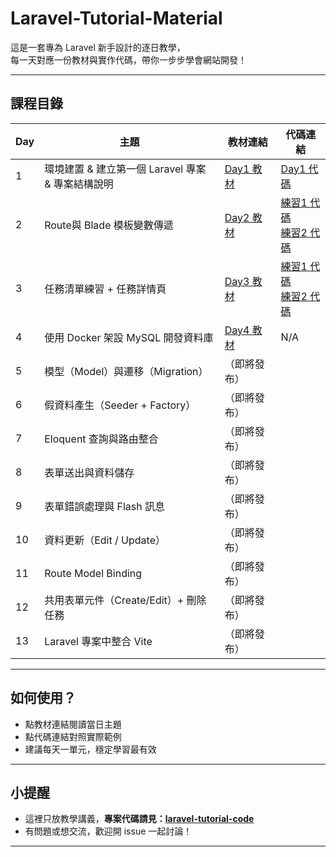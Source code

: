 # Laravel-Tutorial-Material

這是一套專為 Laravel 新手設計的逐日教學，  
每一天對應一份教材與實作代碼，帶你一步步學會網站開發！

---

## 課程目錄

| Day | 主題                                             | 教材連結                          | 代碼連結             |
|-----|--------------------------------------------------|-----------------------------------|----------------------|
| 1   | 環境建置 & 建立第一個 Laravel 專案 & 專案結構說明 | [Day1 教材](https://github.com/celia-liao/Laravel-Tutorial-Material/tree/master/Day1)     | [Day1 代碼](https://github.com/celia-liao/Laravel-Tutorial-Code/commit/a7179203e783ed282f28db4cc21f73f7f9d07a60) |
| 2   | Route與 Blade 模板變數傳遞          | [Day2 教材](https://github.com/celia-liao/Laravel-Tutorial-Material/tree/master/Day2)                      |  [練習1 代碼](https://github.com/celia-liao/Laravel-Tutorial-Code/commit/6c7890568025551a16d431ef268655496b5146b2)<br>[練習2 代碼](https://github.com/celia-liao/Laravel-Tutorial-Code/commit/76a9cd8cce54d56c7bc68f28cfe8265875a74856)                    |
| 3   | 任務清單練習 + 任務詳情頁                         | [Day3 教材](https://github.com/celia-liao/Laravel-Tutorial-Material/tree/master/Day3)                      |      [練習1 代碼](https://github.com/celia-liao/Laravel-Tutorial-Code/commit/e9e916692201fa609bfef6b5d4e608c2c5e641b5)<br>[練習2 代碼](https://github.com/celia-liao/Laravel-Tutorial-Code/commit/61bbada47b111a9624ac6d6e1f7ebf072e2b8b27)                 |
| 4   | 使用 Docker 架設 MySQL 開發資料庫                 | [Day4 教材](https://github.com/celia-liao/Laravel-Tutorial-Material/tree/master/Day4)                       |        N/A              |
| 5   | 模型（Model）與遷移（Migration）                  | （即將發布）                      |                      |
| 6   | 假資料產生（Seeder + Factory）                    | （即將發布）                      |                      |
| 7   | Eloquent 查詢與路由整合                           | （即將發布）                      |                      |
| 8   | 表單送出與資料儲存                                | （即將發布）                      |                      |
| 9   | 表單錯誤處理與 Flash 訊息                         | （即將發布）                      |                      |
| 10  | 資料更新（Edit / Update）                         | （即將發布）                      |                      |
| 11  | Route Model Binding                              | （即將發布）                      |                      |
| 12  | 共用表單元件（Create/Edit）+ 刪除任務             | （即將發布）                      |                      |
| 13  | Laravel 專案中整合 Vite                           | （即將發布）                      |                      |

---

## 如何使用？

- 點教材連結閱讀當日主題
- 點代碼連結對照實際範例
- 建議每天一單元，穩定學習最有效

---

## 小提醒

- 這裡只放教學講義，**專案代碼請見：[laravel-tutorial-code](https://github.com/celia-liao/Laravel-Tutorial-Code/tree/master/task-list)**
- 有問題或想交流，歡迎開 issue 一起討論！

---

